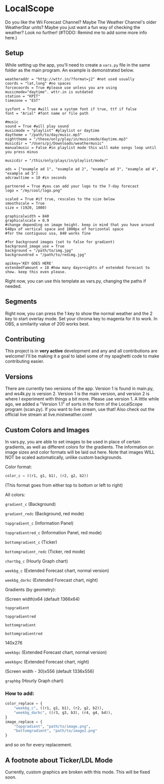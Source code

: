 # LocalScope

Do you like the Wii Forecast Channel? Maybe The Weather Channel's older WeatherStar units? Maybe you just want a fun way of checking the weather? Look no further! (#TODO: Remind me to add some more info here.)

## Setup

While setting up the app, you'll need to create a `vars.py` file in the same folder as the main program. An example is demonstrated below.
```
weatheraddr = "http://wttr.in/?format=j2" #not used usually
coords = "lat,long" #no spaces
forcecoords = True #please use unless you are using musicmode="daytime". wttr.in is outdated
station = "KPIT"
timezone = "EST"

sysfont = True #will use a system font if true, ttf if false
font = "Arial" #font name or file path

#music
sound = True #will play sound
musicmode = "playlist" #playlist or daytime
daytheme = "/path/to/day/music.mp3"
nighttheme = "/these/only/play/in/musicmode/daytime.mp3"
musicdir = "/Users/pj/Downloads/weathermusic"
manualmusic = False #in playlist mode this will make songs loop until you press minus

musicdir = "/this/only/plays/in/playlist/mode/"

ads = ["example ad 1", "example ad 2", "example ad 3", "example ad 4", "example ad 5"]
adcrawltime = 10 #in seconds

partnered = True #you can add your logo to the 7-day forecast
logo = "/my/cool/logo.png"

scaled = True #if true, rescales to the size below
smoothscale = True
size = (1920, 1080)

graphicalwidth = 840
graphicalscale = 0.9
#change depending on image height. keep in mind that you have around 640px of vertical space and 1000px of horizontal space
#for the contiguous usa, 840 works fine

#for background images (set to false for gradient)
background_image_use = True
background = "/path/to/img.jpg"
backgroundred = "/path/to/redimg.jpg"

apikey='KEY GOES HERE'
extendedfamount = 18 #how many days+nights of extended forecast to show. keep this even please.
```
Right now, you can use this template as vars.py, changing the paths if needed.

## Segments

Right now, you can press the 1 key to show the normal weather and the 2 key to start overlay mode. Set your chroma key to magenta for it to work. In OBS, a similarity value of 200 works best.

## Contributing

This project is in **very active** development and any and all contributions are welcome! I'll be making it a goal to label some of my spaghetti code to make contributing easier.

## Versions

There are currently two versions of the app. Version 1 is found in main.py, and ws4k.py is version 2. Version 1 is the main version, and version 2 is where I experiment with things a bit more. Please use version 1.
A little while ago, we added a "Version 1.1" of sorts in the form of the LocalScope program (scan.py). If you want to live stream, use that! Also check out the official live stream at live.mistweather.com!

## Custom Colors and Images

In vars.py, you are able to set images to be used in place of certain gradients, as well as different colors for the gradients.
The information on image sizes and color formats will be laid out here.
Note that images WILL NOT be scaled automatically, unlike custom backgrounds.

Color format:

```py
color_c = ((r1, g1, b1), (r2, g2, b2))
```

(This format goes from either top to bottom or left to right)

All colors:

`gradient_c` (Background)

`gradient_redc` (Background, red mode)

`topgradient_c` (Information Panel)

`topgradientred_c` (Information Panel, red mode)

`bottomgradient_c` (Ticker)

`bottomgradient_redc` (Ticker, red mode)

`chartbg_c` (Hourly Graph chart)

`weekbg_c` (Extended Forecast chart, normal version)

`weekbg_darkc` (Extended Forecast chart, night)

Gradients (by geometry):

(Screen width)x64 (default 1366x64)

`topgradient`

`topgradientred`

`bottomgradient`

`bottomgradientred`

140x276

`weekbgc` (Extended Forecast chart, normal version)

`weekbgnc` (Extended Forecast chart, night)

(Screen width - 30)x556 (default 1336x556)

`graphbg` (Hourly Graph chart)

### How to add:

```py
color_replace = {
    "weekbg_c", ((r1, g1, b1), (r2, g2, b2)),
    "weekbg_darkc", ((r3, g3, b3), (r4, g4, b4)),
}
image_replace = {
    "topgradient", "path/to/image.png",
    "bottomgradient", "path/to/image2.png"
}
```

and so on for every replacement.

## A footnote about Ticker/LDL Mode

Currently, custom graphics are broken with this mode. This will be fixed soon.
